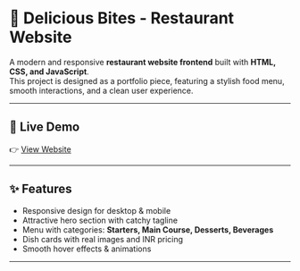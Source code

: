 # 🍴 Delicious Bites - Restaurant Website

A modern and responsive **restaurant website frontend** built with **HTML, CSS, and JavaScript**.  
This project is designed as a portfolio piece, featuring a stylish food menu, smooth interactions, and a clean user experience.  

---

## 🚀 Live Demo
👉 [View Website](https://your-username.github.io/delicious-bites/)  

---

## ✨ Features
- Responsive design for desktop & mobile  
- Attractive hero section with catchy tagline  
- Menu with categories: **Starters, Main Course, Desserts, Beverages**  
- Dish cards with real images and INR pricing  
- Smooth hover effects & animations  

---
